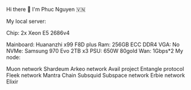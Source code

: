 Hi there 👋 I'm Phuc Nguyen 🇻🇳        
         
         
My local server:        
   
Chip: 2x Xeon E5 2686v4  

Mainboard: Huananzhi x99 F8D plus 
Ram: 256GB ECC DDR4 
VGA: No
NVMe: Samsung 970 Evo 2TB x3
PSU: 650W 80gold
Wan: 1Gbps*2
My node:

Muon network
Shardeum
Arkeo network
Avail project
Entangle protocol
Fleek network
Mantra Chain
Subsquid
Subspace network
Erbie network
Elixir
 
